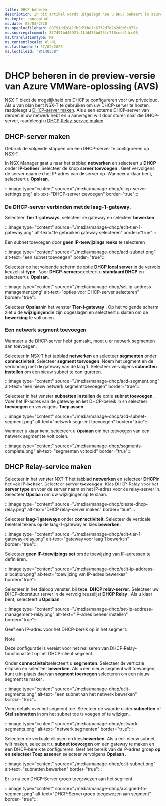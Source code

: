 ```yaml
---
title: DHCP beheren
description: In dit artikel wordt uitgelegd hoe u DHCP beheert in azure VMware-oplossing (AVS)
ms.topic: conceptual
ms.date: 05/04/2020
ms.openlocfilehash: 80791dd2041fb9d6fbc7c67f2d7d7b2d0b6c977e
ms.sourcegitcommit: 877491bd46921c11dd478bd25fc718ceee2dcc08
ms.translationtype: MT
ms.contentlocale: nl-NL
ms.lasthandoff: 07/02/2020
ms.locfileid: "84148358"
---
```

# <a name="how-to-manage-dhcp-in-azure-vmware-solution-avs-preview"></a>DHCP beheren in de preview-versie van Azure VMWare-oplossing (AVS)

NSX-T biedt de mogelijkheid om DHCP te configureren voor uw privécloud. Als u van plan bent NSX-T te gebruiken om uw DHCP-server te hosten, raadpleegt u [DHCP-server maken](#create-dhcp-server). Als u een externe DHCP-server van derden in uw netwerk hebt en u aanvragen wilt door sturen naar die DHCP-server, raadpleegt u [DHCP Relay-service maken](#create-dhcp-relay-service).

## <a name="create-dhcp-server"></a>DHCP-server maken

Gebruik de volgende stappen om een DHCP-server te configureren op NSX-T.

In NSX Manager gaat u naar het tabblad **netwerken** en selecteert u **DHCP** onder **IP-beheer**. Selecteer de knop **server toevoegen** . Geef vervolgens de server naam en het IP-adres van de server op. Wanneer u klaar bent, selecteert u **Opslaan**.

:::image type="content" source="./media/manage-dhcp/dhcp-server-settings.png" alt-text="DHCP-server toevoegen" border="true":::

### <a name="connect-dhcp-server-to-the-tier-1-gateway"></a>De DHCP-server verbinden met de laag-1-gateway.

Selecteer **Tier 1-gateways**, selecteer de gateway en selecteer **bewerken**

:::image type="content" source="./media/manage-dhcp/edit-tier-1-gateway.png" alt-text="te gebruiken gateway selecteren" border="true":::

Een subnet toevoegen door **geen IP-toewijzings reeks** te selecteren

:::image type="content" source="./media/manage-dhcp/add-subnet.png" alt-text="een subnet toevoegen" border="true":::

Selecteer op het volgende scherm de optie **DHCP local server** in de vervolg keuzelijst **type** . Voor **DHCP-server**selecteert u **standaard DHCP** en selecteert u **Opslaan**.

:::image type="content" source="./media/manage-dhcp/set-ip-address-management.png" alt-text="opties voor DHCP-server selecteren" border="true":::

Selecteer **Opslaan**in het venster **Tier-1-gateway** . Op het volgende scherm ziet u de **wijzigingen**die zijn opgeslagen en selecteert u sluiten om de **bewerking** te volt ooien.

### <a name="add-a-network-segment"></a>Een netwerk segment toevoegen

Wanneer u de DHCP-server hebt gemaakt, moet u er netwerk segmenten aan toevoegen.

Selecteer in NSX-T het tabblad **netwerken** en selecteer **segmenten** onder **connectiviteit**. Selecteer **segment toevoegen**. Noem het segment en de verbinding met de gateway van de laag 1. Selecteer vervolgens **subnetten instellen** om een nieuw subnet te configureren. 

:::image type="content" source="./media/manage-dhcp/add-segment.png" alt-text="een nieuw netwerk segment toevoegen" border="true":::

Selecteer in het venster **subnetten instellen** de optie **subnet toevoegen**. Voer het IP-adres van de gateway en het DHCP-bereik in en selecteer **toevoegen** en vervolgens **Toep assen**

:::image type="content" source="./media/manage-dhcp/add-subnet-segment.png" alt-text="netwerk segment toevoegen" border="true":::

Wanneer u klaar bent, selecteert u **Opslaan** om het toevoegen van een netwerk segment te volt ooien.

:::image type="content" source="./media/manage-dhcp/segments-complete.png" alt-text="segmenten voltooid" border="true":::

## <a name="create-dhcp-relay-service"></a>DHCP Relay-service maken

Selecteer in het venster NXT-T het tabblad **netwerken** en selecteer **DHCP**in het vak **IP-beheer**. Selecteer **server toevoegen**. Kies DHCP-Relay voor het **server type** en voer de server naam en het IP-adres voor de relay-server in. Selecteer **Opslaan** om uw wijzigingen op te slaan.

:::image type="content" source="./media/manage-dhcp/create-dhcp-relay.png" alt-text="DHCP relay-server maken" border="true":::

Selecteer **laag-1 gateways** onder **connectiviteit**. Selecteer de verticale beletsel tekens op de laag-1-gateway en kies **bewerken**.

:::image type="content" source="./media/manage-dhcp/edit-tier-1-gateway-relay.png" alt-text="gateway voor laag 1 bewerken" border="true":::

Selecteer **geen IP-toewijzings set** om de toewijzing van IP-adressen te definiëren.

:::image type="content" source="./media/manage-dhcp/edit-ip-address-allocation.png" alt-text="toewijzing van IP-adres bewerken" border="true":::

Selecteer in het dialoog venster, bij **type**, **DHCP relay-server**. Selecteer uw DHCP-doorstuur server in de vervolg keuzelijst **DHCP Relay** . Als u klaar bent, selecteert u **Opslaan**

:::image type="content" source="./media/manage-dhcp/set-ip-address-management-relay.png" alt-text="IP-adres beheer instellen" border="true":::

Geef een IP-adres voor het DHCP-bereik op in het segment:

> [!NOTE]
> Deze configuratie is vereist voor het realiseren van DHCP-Relay-functionaliteit op het DHCP-client segment. 

Onder **connectiviteit**selecteert u **segmenten**. Selecteer de verticale ellipsen en selecteer **bewerken**. Als u een nieuw segment wilt toevoegen, kunt u in plaats daarvan **segment toevoegen** selecteren om een nieuw segment te maken.

:::image type="content" source="./media/manage-dhcp/edit-segments.png" alt-text="een subnet van het netwerk bewerken" border="true":::

Voeg details over het segment toe. Selecteer de waarde onder **subnetten** of **Stel subnetten** in om het subnet toe te voegen of te wijzigen.

:::image type="content" source="./media/manage-dhcp/network-segments.png" alt-text="netwerk segmenten" border="true":::

Selecteer de verticale ellipsen en kies **bewerken**. Als u een nieuw subnet wilt maken, selecteert u **subnet toevoegen** om een gateway te maken en een DHCP-bereik te configureren. Geef het bereik van de IP-adres groep **op en selecteer Toep assen**en selecteer vervolgens **Opslaan** .

:::image type="content" source="./media/manage-dhcp/edit-subnet.png" alt-text="subnetten bewerken" border="true":::

Er is nu een DHCP-Server groep toegewezen aan het segment.

:::image type="content" source="./media/manage-dhcp/assigned-to-segment.png" alt-text="DHCP-Server groep toegewezen aan segment" border="true":::

